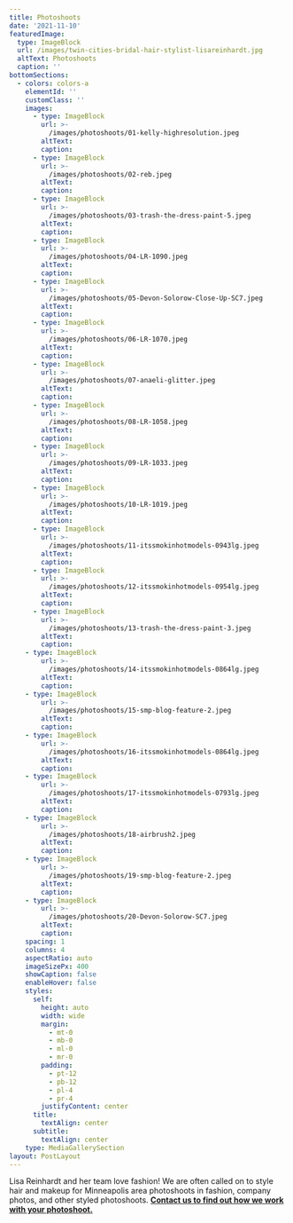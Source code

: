 ```yaml
---
title: Photoshoots
date: '2021-11-10'
featuredImage:
  type: ImageBlock
  url: /images/twin-cities-bridal-hair-stylist-lisareinhardt.jpg
  altText: Photoshoots
  caption: ''
bottomSections: 
  - colors: colors-a
    elementId: ''
    customClass: ''
    images:
      - type: ImageBlock
        url: >-
          /images/photoshoots/01-kelly-highresolution.jpeg
        altText: 
        caption: 
      - type: ImageBlock
        url: >-
          /images/photoshoots/02-reb.jpeg
        altText: 
        caption: 
      - type: ImageBlock
        url: >-
          /images/photoshoots/03-trash-the-dress-paint-5.jpeg
        altText: 
        caption: 
      - type: ImageBlock
        url: >-
          /images/photoshoots/04-LR-1090.jpeg
        altText: 
        caption: 
      - type: ImageBlock
        url: >-
          /images/photoshoots/05-Devon-Solorow-Close-Up-SC7.jpeg
        altText: 
        caption: 
      - type: ImageBlock
        url: >-
          /images/photoshoots/06-LR-1070.jpeg
        altText: 
        caption: 
      - type: ImageBlock
        url: >-
          /images/photoshoots/07-anaeli-glitter.jpeg
        altText: 
        caption: 
      - type: ImageBlock
        url: >-
          /images/photoshoots/08-LR-1058.jpeg
        altText: 
        caption: 
      - type: ImageBlock
        url: >-
          /images/photoshoots/09-LR-1033.jpeg
        altText: 
        caption: 
      - type: ImageBlock
        url: >-
          /images/photoshoots/10-LR-1019.jpeg
        altText: 
        caption: 
      - type: ImageBlock
        url: >-
          /images/photoshoots/11-itssmokinhotmodels-0943lg.jpeg
        altText: 
        caption: 
      - type: ImageBlock
        url: >-
          /images/photoshoots/12-itssmokinhotmodels-0954lg.jpeg
        altText: 
        caption: 
      - type: ImageBlock
        url: >-
          /images/photoshoots/13-trash-the-dress-paint-3.jpeg
        altText: 
        caption: 
    - type: ImageBlock
        url: >-
          /images/photoshoots/14-itssmokinhotmodels-0864lg.jpeg
        altText: 
        caption: 
    - type: ImageBlock
        url: >-
          /images/photoshoots/15-smp-blog-feature-2.jpeg
        altText: 
        caption: 
    - type: ImageBlock
        url: >-
          /images/photoshoots/16-itssmokinhotmodels-0864lg.jpeg
        altText: 
        caption: 
    - type: ImageBlock
        url: >-
          /images/photoshoots/17-itssmokinhotmodels-0793lg.jpeg
        altText: 
        caption: 
    - type: ImageBlock
        url: >-
          /images/photoshoots/18-airbrush2.jpeg
        altText: 
        caption: 
    - type: ImageBlock
        url: >-
          /images/photoshoots/19-smp-blog-feature-2.jpeg
        altText: 
        caption: 
    - type: ImageBlock
        url: >-
          /images/photoshoots/20-Devon-Solorow-SC7.jpeg
        altText: 
        caption: 
    spacing: 1
    columns: 4
    aspectRatio: auto
    imageSizePx: 400
    showCaption: false
    enableHover: false
    styles:
      self:
        height: auto
        width: wide
        margin:
          - mt-0
          - mb-0
          - ml-0
          - mr-0
        padding:
          - pt-12
          - pb-12
          - pl-4
          - pr-4
        justifyContent: center
      title:
        textAlign: center
      subtitle:
        textAlign: center
    type: MediaGallerySection
layout: PostLayout
---
```

Lisa Reinhardt and her team love fashion! We are often called on to style hair and makeup for Minneapolis area photoshoots in fashion, company photos, and other styled photoshoots. [**Contact us to find out how we work with your photoshoot.**](https://www.twincitiesmakeup.com/contact/)
